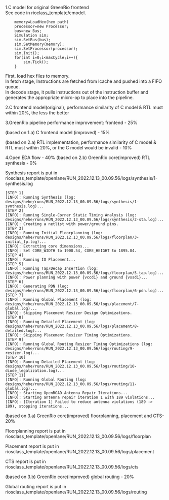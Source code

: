 1.C model for original GreenRio frontend  
See code in rioclass_template/cmodel.  
```
    memory=LoadHex(hex_path)
    processor=new Processor;
    bus=new Bus;
    Simulation sim;
    sim.SetBus(bus);
    sim.SetMemory(memory);
    sim.SetProcessor(processor);
    sim.Init();
    for(int i=0;i<maxCycle;i++){
        sim.Tick();
    }
```  

 
First, load hex files to memory.  
In fetch stage, Instructions are fetched from Icache and pushed into a FIFO queue.  
In decode stage, it pulls instructions out of the instruction buffer and generates the appropriate micro-op to place into the pipeline.  


2.C frontend model(original), performance similarity of C model & RTL must within 20%, the less the better


3.GreenRio pipeline performance improvement: frontend - 25%  

(based on 1.a) C frontend model (improved) - 15%  

(based on 2.a) RTL implementation, performance similarity of C model & RTL must within 20%, or the C model would be invalid - 10%  


4.Open EDA flow - 40%
(based on 2.b) GreenRio core(improved) RTL synthesis - 0%  

Synthesis report is put in riosclass_template/openlane/RUN_2022.12.13_00.09.56/logs/synthesis/1-synthesis.log

```
[STEP 1]
[INFO]: Running Synthesis (log: designs/hehe/runs/RUN_2022.12.13_00.09.56/logs/synthesis/1-synthesis.log)...
[STEP 2]
[INFO]: Running Single-Corner Static Timing Analysis (log: designs/hehe/runs/RUN_2022.12.13_00.09.56/logs/synthesis/2-sta.log)...
[INFO]: Creating a netlist with power/ground pins.
[STEP 3]
[INFO]: Running Initial Floorplanning (log: designs/hehe/runs/RUN_2022.12.13_00.09.56/logs/floorplan/3-initial_fp.log)...
[INFO]: Extracting core dimensions...
[INFO]: Set CORE_WIDTH to 1908.54, CORE_HEIGHT to 1895.84.
[STEP 4]
[INFO]: Running IO Placement...
[STEP 5]
[INFO]: Running Tap/Decap Insertion (log: designs/hehe/runs/RUN_2022.12.13_00.09.56/logs/floorplan/5-tap.log)...
[INFO]: Power planning with power {vccd1} and ground {vssd1}...
[STEP 6]
[INFO]: Generating PDN (log: designs/hehe/runs/RUN_2022.12.13_00.09.56/logs/floorplan/6-pdn.log)...
[STEP 7]
[INFO]: Running Global Placement (log: designs/hehe/runs/RUN_2022.12.13_00.09.56/logs/placement/7-global.log)...
[INFO]: Skipping Placement Resizer Design Optimizations.
[STEP 8]
[INFO]: Running Detailed Placement (log: designs/hehe/runs/RUN_2022.12.13_00.09.56/logs/placement/8-detailed.log)...
[INFO]: Skipping Placement Resizer Timing Optimizations.
[STEP 9]
[INFO]: Running Global Routing Resizer Timing Optimizations (log: designs/hehe/runs/RUN_2022.12.13_00.09.56/logs/routing/9-resizer.log)...
[STEP 10]
[INFO]: Running Detailed Placement (log: designs/hehe/runs/RUN_2022.12.13_00.09.56/logs/routing/10-diode_legalization.log)...
[STEP 11]
[INFO]: Running Global Routing (log: designs/hehe/runs/RUN_2022.12.13_00.09.56/logs/routing/11-global.log)...
[INFO]: Starting OpenROAD Antenna Repair Iterations...
[INFO]: Starting antenna repair iteration 1 with 189 violations...
[INFO]: [Iteration 1] Failed to reduce antenna violations (189 -> 189), stopping iterations...
```

(based on 3.a) GreenRio core(improved) floorplanning, placement and CTS- 20%

Floorplanning report is put in riosclass_template/openlane/RUN_2022.12.13_00.09.56/logs/floorplan

Placement report is put in riosclass_template/openlane/RUN_2022.12.13_00.09.56/logs/placement  

CTS report is put in riosclass_template/openlane/RUN_2022.12.13_00.09.56/logs/cts

(based on 3.b) GreenRio core(improved) global routing - 20%  

Global routing report is put in riosclass_template/openlane/RUN_2022.12.13_00.09.56/logs/routing



